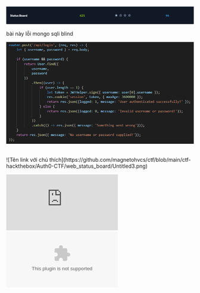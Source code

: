 
![Tên link với chú thích](https://github.com/magnetohvcs/ctf/blob/main/ctf-hackthebox/Auth0-CTF/web_status_board/Untitled1.png)
<br />

bài này lỗi mongo sqli blind

![Tên link với chú thích](https://github.com/magnetohvcs/ctf/blob/main/ctf-hackthebox/Auth0-CTF/web_status_board/Untitled.png)

<br />
![Tên link với chú thích](https://github.com/magnetohvcs/ctf/blob/main/ctf-hackthebox/Auth0-CTF/web_status_board/Untitled3.png)

![solution.py](https://raw.githubusercontent.com/magnetohvcs/ctf/main/ctf-hackthebox/Auth0-CTF/web_status_board/solution.py)
![source của bài này](https://github.com/magnetohvcs/ctf/raw/main/ctf-hackthebox/Auth0-CTF/web_status_board/web_status_board.zip)
